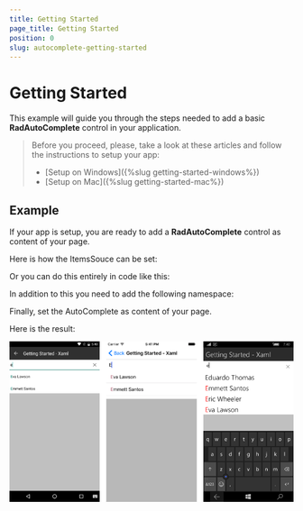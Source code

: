 ```yaml
---
title: Getting Started
page_title: Getting Started
position: 0
slug: autocomplete-getting-started
---
```


# Getting Started
   
This example will guide you through the steps needed to add a basic **RadAutoComplete** control in your application.

>Before you proceed, please, take a look at these articles and follow the instructions to setup your app:
>
>- [Setup on Windows]({%slug getting-started-windows%})
>- [Setup on Mac]({%slug getting-started-mac%})


## Example

If your app is setup, you are ready to add a **RadAutoComplete** control as content of your page.

<snippet id='autocomplete-gettingstarted-xaml'/>
<snippet id='autocomplete-gettingstarted-csharp'/>

Here is how the ItemsSouce can be set:

<snippet id='autocomplete-gettingstarted-items-source'/>

Or you can do this entirely in code like this:

<snippet id='autocomplete-gettingstarted-code'/>

In addition to this you need to add the following namespace:

<snippet id='xmlns-telerikinput'/>
<snippet id='ns-telerikinput'/>

Finally, set the AutoComplete as content of your page.

Here is the result:

![Basic RadCalendar Example](../images/autocomplete-getting-started.png "Basic RadAutoComplete")